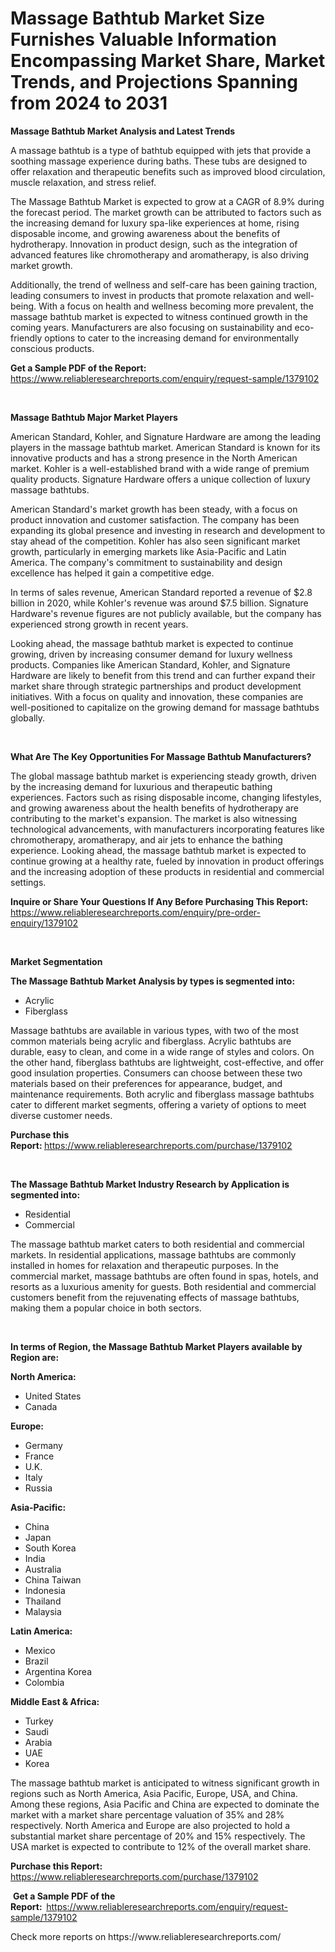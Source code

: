 <p><h1>Massage Bathtub Market Size Furnishes Valuable Information Encompassing Market Share, Market Trends, and Projections Spanning from 2024 to 2031</h1></p><p><strong>Massage Bathtub Market Analysis and Latest Trends</strong></p>
<p><p>A massage bathtub is a type of bathtub equipped with jets that provide a soothing massage experience during baths. These tubs are designed to offer relaxation and therapeutic benefits such as improved blood circulation, muscle relaxation, and stress relief.</p><p>The Massage Bathtub Market is expected to grow at a CAGR of 8.9% during the forecast period. The market growth can be attributed to factors such as the increasing demand for luxury spa-like experiences at home, rising disposable income, and growing awareness about the benefits of hydrotherapy. Innovation in product design, such as the integration of advanced features like chromotherapy and aromatherapy, is also driving market growth.</p><p>Additionally, the trend of wellness and self-care has been gaining traction, leading consumers to invest in products that promote relaxation and well-being. With a focus on health and wellness becoming more prevalent, the massage bathtub market is expected to witness continued growth in the coming years. Manufacturers are also focusing on sustainability and eco-friendly options to cater to the increasing demand for environmentally conscious products.</p></p>
<p><strong>Get a Sample PDF of the Report:&nbsp;</strong> <a href="https://www.reliableresearchreports.com/enquiry/request-sample/1379102">https://www.reliableresearchreports.com/enquiry/request-sample/1379102</a></p>
<p>&nbsp;</p>
<p><strong>Massage Bathtub Major Market Players</strong></p>
<p><p>American Standard, Kohler, and Signature Hardware are among the leading players in the massage bathtub market. American Standard is known for its innovative products and has a strong presence in the North American market. Kohler is a well-established brand with a wide range of premium quality products. Signature Hardware offers a unique collection of luxury massage bathtubs.</p><p>American Standard's market growth has been steady, with a focus on product innovation and customer satisfaction. The company has been expanding its global presence and investing in research and development to stay ahead of the competition. Kohler has also seen significant market growth, particularly in emerging markets like Asia-Pacific and Latin America. The company's commitment to sustainability and design excellence has helped it gain a competitive edge.</p><p>In terms of sales revenue, American Standard reported a revenue of $2.8 billion in 2020, while Kohler's revenue was around $7.5 billion. Signature Hardware's revenue figures are not publicly available, but the company has experienced strong growth in recent years.</p><p>Looking ahead, the massage bathtub market is expected to continue growing, driven by increasing consumer demand for luxury wellness products. Companies like American Standard, Kohler, and Signature Hardware are likely to benefit from this trend and can further expand their market share through strategic partnerships and product development initiatives. With a focus on quality and innovation, these companies are well-positioned to capitalize on the growing demand for massage bathtubs globally.</p></p>
<p>&nbsp;</p>
<p><strong>What Are The Key Opportunities For Massage Bathtub Manufacturers?</strong></p>
<p><p>The global massage bathtub market is experiencing steady growth, driven by the increasing demand for luxurious and therapeutic bathing experiences. Factors such as rising disposable income, changing lifestyles, and growing awareness about the health benefits of hydrotherapy are contributing to the market's expansion. The market is also witnessing technological advancements, with manufacturers incorporating features like chromotherapy, aromatherapy, and air jets to enhance the bathing experience. Looking ahead, the massage bathtub market is expected to continue growing at a healthy rate, fueled by innovation in product offerings and the increasing adoption of these products in residential and commercial settings.</p></p>
<p><strong>Inquire or Share Your Questions If Any Before Purchasing This Report:</strong> <a href="https://www.reliableresearchreports.com/enquiry/pre-order-enquiry/1379102">https://www.reliableresearchreports.com/enquiry/pre-order-enquiry/1379102</a></p>
<p>&nbsp;</p>
<p><strong>Market Segmentation</strong></p>
<p><strong>The Massage Bathtub Market Analysis by types is segmented into:</strong></p>
<p><ul><li>Acrylic</li><li>Fiberglass</li></ul></p>
<p><p>Massage bathtubs are available in various types, with two of the most common materials being acrylic and fiberglass. Acrylic bathtubs are durable, easy to clean, and come in a wide range of styles and colors. On the other hand, fiberglass bathtubs are lightweight, cost-effective, and offer good insulation properties. Consumers can choose between these two materials based on their preferences for appearance, budget, and maintenance requirements. Both acrylic and fiberglass massage bathtubs cater to different market segments, offering a variety of options to meet diverse customer needs.</p></p>
<p><strong>Purchase this Report:&nbsp;</strong><a href="https://www.reliableresearchreports.com/purchase/1379102">https://www.reliableresearchreports.com/purchase/1379102</a></p>
<p>&nbsp;</p>
<p><strong>The Massage Bathtub Market Industry Research by Application is segmented into:</strong></p>
<p><ul><li>Residential</li><li>Commercial</li></ul></p>
<p><p>The massage bathtub market caters to both residential and commercial markets. In residential applications, massage bathtubs are commonly installed in homes for relaxation and therapeutic purposes. In the commercial market, massage bathtubs are often found in spas, hotels, and resorts as a luxurious amenity for guests. Both residential and commercial customers benefit from the rejuvenating effects of massage bathtubs, making them a popular choice in both sectors.</p></p>
<p>&nbsp;</p>
<p><strong>In terms of Region, the Massage Bathtub Market Players available by Region are:</strong></p>
<p>
    <p> <strong> North America: </strong>
        <ul>
            <li>United States</li>
            <li>Canada</li>
        </ul>
        </p> 
    <p> <strong> Europe: </strong>
        <ul>
            <li>Germany</li>
            <li>France</li>
            <li>U.K.</li>
            <li>Italy</li>
            <li>Russia</li>
        </ul>
        </p> 
    <p> <strong> Asia-Pacific: </strong>
        <ul>
            <li>China</li>
            <li>Japan</li>
            <li>South Korea</li>
            <li>India</li>
            <li>Australia</li>
            <li>China Taiwan</li>
            <li>Indonesia</li>
            <li>Thailand</li>
            <li>Malaysia</li>
        </ul>
        </p> 
    <p> <strong> Latin America: </strong>
        <ul>
            <li>Mexico</li>
            <li>Brazil</li>
            <li>Argentina Korea</li>
            <li>Colombia</li>
        </ul>
        </p> 
    <p> <strong> Middle East & Africa: </strong>
        <ul>
            <li>Turkey</li>
            <li>Saudi</li>
            <li>Arabia</li>
            <li>UAE</li>
            <li>Korea</li>
        </ul>
    </p>
    </p>
<p><p>The massage bathtub market is anticipated to witness significant growth in regions such as North America, Asia Pacific, Europe, USA, and China. Among these regions, Asia Pacific and China are expected to dominate the market with a market share percentage valuation of 35% and 28% respectively. North America and Europe are also projected to hold a substantial market share percentage of 20% and 15% respectively. The USA market is expected to contribute to 12% of the overall market share.</p></p>
<p><strong>Purchase this Report: </strong><a href="https://www.reliableresearchreports.com/purchase/1379102">https://www.reliableresearchreports.com/purchase/1379102</a></p>
<p>&nbsp;<strong>Get a Sample PDF of the Report:&nbsp;&nbsp;</strong><a href="https://www.reliableresearchreports.com/enquiry/request-sample/1379102">https://www.reliableresearchreports.com/enquiry/request-sample/1379102</a></p>
<p><strong></strong></p>
<p>Check more reports on https://www.reliableresearchreports.com/</p>